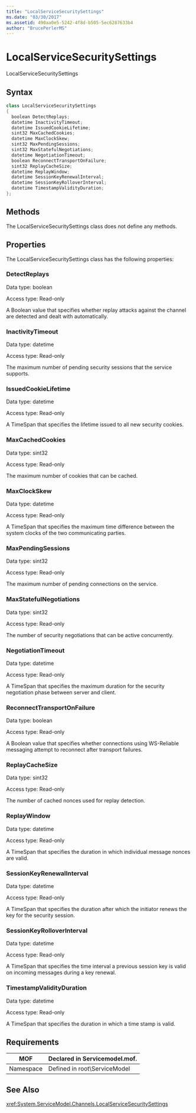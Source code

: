 ```yaml
---
title: "LocalServiceSecuritySettings"
ms.date: "03/30/2017"
ms.assetid: 490aa0e5-5242-4f8d-b505-5ec6287633b4
author: "BrucePerlerMS"
---
```

# LocalServiceSecuritySettings
LocalServiceSecuritySettings  
  
## Syntax  
  
```csharp
class LocalServiceSecuritySettings  
{  
  boolean DetectReplays;  
  datetime InactivityTimeout;  
  datetime IssuedCookieLifetime;  
  sint32 MaxCachedCookies;  
  datetime MaxClockSkew;  
  sint32 MaxPendingSessions;  
  sint32 MaxStatefulNegotiations;  
  datetime NegotiationTimeout;  
  boolean ReconnectTransportOnFailure;  
  sint32 ReplayCacheSize;  
  datetime ReplayWindow;  
  datetime SessionKeyRenewalInterval;  
  datetime SessionKeyRolloverInterval;  
  datetime TimestampValidityDuration;  
};  
```  
  
## Methods  
 The LocalServiceSecuritySettings class does not define any methods.  
  
## Properties  
 The LocalServiceSecuritySettings class has the following properties:  
  
### DetectReplays  
 Data type: boolean  
  
 Access type: Read-only  
  
 A Boolean value that specifies whether replay attacks against the channel are detected and dealt with automatically.  
  
### InactivityTimeout  
 Data type: datetime  
  
 Access type: Read-only  
  
 The maximum number of pending security sessions that the service supports.  
  
### IssuedCookieLifetime  
 Data type: datetime  
  
 Access type: Read-only  
  
 A TimeSpan that specifies the lifetime issued to all new security cookies.  
  
### MaxCachedCookies  
 Data type: sint32  
  
 Access type: Read-only  
  
 The maximum number of cookies that can be cached.  
  
### MaxClockSkew  
 Data type: datetime  
  
 Access type: Read-only  
  
 A TimeSpan that specifies the maximum time difference between the system clocks of the two communicating parties.  
  
### MaxPendingSessions  
 Data type: sint32  
  
 Access type: Read-only  
  
 The maximum number of pending connections on the service.  
  
### MaxStatefulNegotiations  
 Data type: sint32  
  
 Access type: Read-only  
  
 The number of security negotiations that can be active concurrently.  
  
### NegotiationTimeout  
 Data type: datetime  
  
 Access type: Read-only  
  
 A TimeSpan that specifies the maximum duration for the security negotiation phase between server and client.  
  
### ReconnectTransportOnFailure  
 Data type: boolean  
  
 Access type: Read-only  
  
 A Boolean value that specifies whether connections using WS-Reliable messaging attempt to reconnect after transport failures.  
  
### ReplayCacheSize  
 Data type: sint32  
  
 Access type: Read-only  
  
 The number of cached nonces used for replay detection.  
  
### ReplayWindow  
 Data type: datetime  
  
 Access type: Read-only  
  
 A TimeSpan that specifies the duration in which individual message nonces are valid.  
  
### SessionKeyRenewalInterval  
 Data type: datetime  
  
 Access type: Read-only  
  
 A TimeSpan that specifies the duration after which the initiator renews the key for the security session.  
  
### SessionKeyRolloverInterval  
 Data type: datetime  
  
 Access type: Read-only  
  
 A TimeSpan that specifies the time interval a previous session key is valid on incoming messages during a key renewal.  
  
### TimestampValidityDuration  
 Data type: datetime  
  
 Access type: Read-only  
  
 A TimeSpan that specifies the duration in which a time stamp is valid.  
  
## Requirements  
  
|MOF|Declared in Servicemodel.mof.|  
|---------|-----------------------------------|  
|Namespace|Defined in root\ServiceModel|  
  
## See Also  
 <xref:System.ServiceModel.Channels.LocalServiceSecuritySettings>
